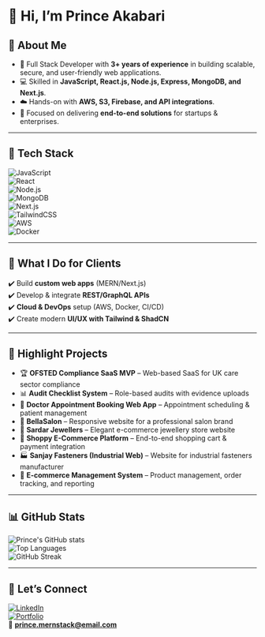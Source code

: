 # 👋 Hi, I’m Prince Akabari  

## 🔹 About Me  
- 🚀 Full Stack Developer with **3+ years of experience** in building scalable, secure, and user-friendly web applications.  
- 💻 Skilled in **JavaScript, React.js, Node.js, Express, MongoDB, and Next.js**.  
- ☁️ Hands-on with **AWS, S3, Firebase, and API integrations**.  
- 🎯 Focused on delivering **end-to-end solutions** for startups & enterprises.  

---

## 🔹 Tech Stack  
![JavaScript](https://img.shields.io/badge/JavaScript-FFD700?style=for-the-badge&logo=javascript&logoColor=black)  
![React](https://img.shields.io/badge/React-61DAFB?style=for-the-badge&logo=react&logoColor=black)  
![Node.js](https://img.shields.io/badge/Node.js-43853D?style=for-the-badge&logo=node.js&logoColor=white)  
![MongoDB](https://img.shields.io/badge/MongoDB-4EA94B?style=for-the-badge&logo=mongodb&logoColor=white)  
![Next.js](https://img.shields.io/badge/Next.js-000000?style=for-the-badge&logo=next.js&logoColor=white)  
![TailwindCSS](https://img.shields.io/badge/Tailwind_CSS-38B2AC?style=for-the-badge&logo=tailwind-css&logoColor=white)  
![AWS](https://img.shields.io/badge/AWS-FF9900?style=for-the-badge&logo=amazon-aws&logoColor=white)  
![Docker](https://img.shields.io/badge/Docker-2496ED?style=for-the-badge&logo=docker&logoColor=white)  

---

## 🔹 What I Do for Clients  
✔️ Build **custom web apps** (MERN/Next.js)  
✔️ Develop & integrate **REST/GraphQL APIs**  
✔️ **Cloud & DevOps** setup (AWS, Docker, CI/CD)  
✔️ Create modern **UI/UX with Tailwind & ShadCN**  

---

## 🔹 Highlight Projects  

- 🏆 **OFSTED Compliance SaaS MVP** – Web-based SaaS for UK care sector compliance  
- 📊 **Audit Checklist System** – Role-based audits with evidence uploads  
- 🏥 **Doctor Appointment Booking Web App** – Appointment scheduling & patient management  
- 💇 **BellaSalon** – Responsive website for a professional salon brand  
- 💎 **Sardar Jewellers** – Elegant e-commerce jewellery store website  
- 🛒 **Shoppy E-Commerce Platform** – End-to-end shopping cart & payment integration  
- 🏭 **Sanjay Fasteners (Industrial Web)** – Website for industrial fasteners manufacturer  
- 🏬 **E-commerce Management System** – Product management, order tracking, and reporting  

---

## 📊 GitHub Stats  
![Prince's GitHub stats](https://github-readme-stats.vercel.app/api?username=PrinceAkabari&show_icons=true&theme=tokyonight)  
![Top Languages](https://github-readme-stats.vercel.app/api/top-langs/?username=PrinceAkabari&layout=compact&theme=tokyonight)  
![GitHub Streak](https://streak-stats.demolab.com?user=PrinceAkabari&theme=tokyonight&hide_border=false)  

---

## 🔹 Let’s Connect  
[![LinkedIn](https://img.shields.io/badge/LinkedIn-0A66C2?style=for-the-badge&logo=linkedin&logoColor=white)](https://linkedin.com/in/princeakabari)  
[![Portfolio](https://img.shields.io/badge/Portfolio-FF5722?style=for-the-badge&logo=google-chrome&logoColor=white)](#)  
📧 **prince.mernstack@email.com**  
